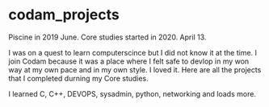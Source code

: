 # codam_projects
Piscine in 2019 June. Core studies started in 2020. April 13.

I was on a quest to learn computerscince but I did not know it at the time. I join Codam because it was a place where I felt safe to devlop in my won way at my own pace and in my own style. I loved it. Here are all the projects that I completed durning my Core studies.

I learned C, C++, DEVOPS, sysadmin, python, networking and loads more.
